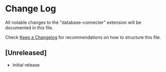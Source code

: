 # Change Log

All notable changes to the "database-connecter" extension will be documented in this file.

Check [Keep a Changelog](http://keepachangelog.com/) for recommendations on how to structure this file.

## [Unreleased]

- Initial release